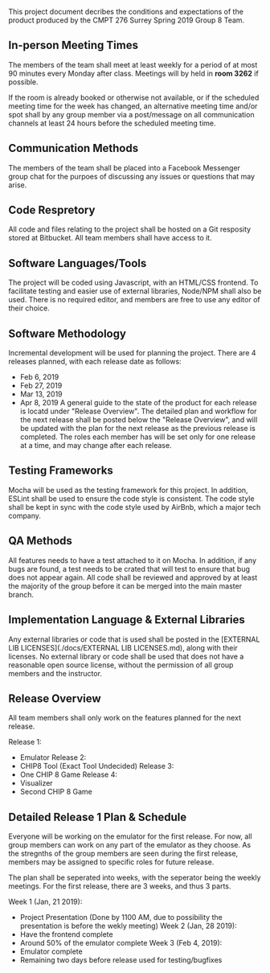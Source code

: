 This project document decribes the conditions and expectations of the product produced by the CMPT 276 Surrey Spring 2019 Group 8 Team.

## In-person Meeting Times
The members of the team shall meet at least weekly for a period of at most 90 minutes every Monday after class. Meetings will by held in **room 3262** if possible.

If the room is already booked or otherwise not available, or if the scheduled meeting time for the week has changed, an alternative meeting time and/or spot shall by any group member via a post/message on all communication channels at least 24 hours before the scheduled meeting time.

## Communication Methods
The members of the team shall be placed into a Facebook Messenger group chat for the purpoes of discussing any issues or questions that may arise.

## Code Respretory
All code and files relating to the project shall be hosted on a Git resposity stored at Bitbucket. All team members shall have access to it.

## Software Languages/Tools
The project will be coded using Javascript, with an HTML/CSS frontend.
To facilitate testing and easier use of external libraries, Node/NPM shall also be used.
There is no required editor, and members are free to use any editor of their choice.

## Software Methodology
Incremental development will be used for planning the project.
There are 4 releases planned, with each release date as follows:
* Feb 6, 2019
* Feb 27, 2019
* Mar 13, 2019
* Apr 8, 2019
A general guide to the state of the product for each release is locatd under "Release Overview".
The detailed plan and workflow for the next release shall be posted below the "Release Overview", and will be updated with the plan for the next release as the previous release is completed.
The roles each member has will be set only for one release at a time, and may change after each release.

## Testing Frameworks
Mocha will be used as the testing framework for this project.
In addition, ESLint shall be used to ensure the code style is consistent. The code style shall be kept in sync with the code style used by AirBnb, which a major tech company.

## QA Methods
All features needs to have a test attached to it on Mocha.
In addition, if any bugs are found, a test needs to be crated that will test to ensure that bug does not appear again.
All code shall be reviewed and approved by at least the majority of the group before it can be merged into the main master branch.

## Implementation Language & External Libraries
Any external libraries or code that is used shall be posted in the [EXTERNAL LIB LICENSES](./docs/EXTERNAL LIB LICENSES.md), along with their licenses. No external library or code shall be used that does not have a reasonable open source license, without the permission of all group members and the instructor.

## Release Overview
All team members shall only work on the features planned for the next release.

Release 1:
- Emulator
Release 2:
- CHIP8 Tool (Exact Tool Undecided)
Release 3:
- One CHIP 8 Game
Release 4:
- Visualizer
- Second CHIP 8 Game

## Detailed Release 1 Plan & Schedule
Everyone will be working on the emulator for the first release. For now, all group members can work on any part of the emulator as they choose.
As the stregnths of the group members are seen during the first release, members may be assigned to specific roles for future release.

The plan shall be seperated into weeks, with the seperator being the weekly meetings.
For the first release, there are 3 weeks, and thus 3 parts.

Week 1 (Jan, 21 2019):
- Project Presentation (Done by 1100 AM, due to possibility the presentation is before the wekly meeting)
Week 2 (Jan, 28 2019):
- Have the frontend complete
- Around 50% of the emulator complete
Week 3 (Feb 4, 2019):
- Emulator complete
- Remaining two days before release used for testing/bugfixes